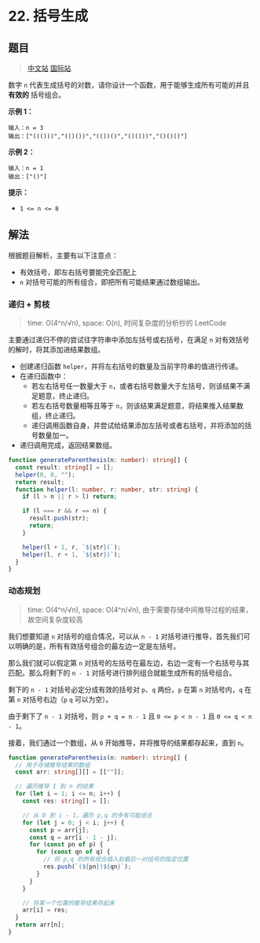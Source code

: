 # 22. 括号生成

## 题目

> [中文站](https://leetcode-cn.com/problems/generate-parentheses/) [国际站](https://leetcode.com/problems/generate-parentheses/)

数字 `n` 代表生成括号的对数，请你设计一个函数，用于能够生成所有可能的并且 **有效的** 括号组合。

**示例 1：**

```
输入：n = 3
输出：["((()))","(()())","(())()","()(())","()()()"]
```

**示例 2：**

```
输入：n = 1
输出：["()"]
```

**提示：**

- `1 <= n <= 8`

## 解法

根据题目解析，主要有以下注意点：

- 有效括号，即左右括号要能完全匹配上
- `n` 对括号可能的所有组合，即把所有可能结果通过数组输出。

### 递归 + 剪枝

> time: O(4^n/√n), space: O(n), 时间复杂度的分析抄的 LeetCode

主要通过递归不停的尝试往字符串中添加左括号或右括号，在满足 `n` 对有效括号的解时，将其添加进结果数组。

- 创建递归函数 `helper`，并将左右括号的数量及当前字符串的值进行传递。
- 在递归函数中：
  - 若左右括号任一数量大于 `n`，或者右括号数量大于左括号，则该结果不满足题意，终止递归。
  - 若左右括号数量相等且等于 `n`，则该结果满足题意，将结果推入结果数组，终止递归。
  - 递归调用函数自身，并尝试给结果添加左括号或者右括号，并将添加的括号数量加一。
- 递归调用完成，返回结果数组。

```typescript
function generateParenthesis(n: number): string[] {
  const result: string[] = [];
  helper(0, 0, "");
  return result;
  function helper(l: number, r: number, str: string) {
    if (l > n || r > l) return;

    if (l === r && r == n) {
      result.push(str);
      return;
    }

    helper(l + 1, r, `${str}(`);
    helper(l, r + 1, `${str})`);
  }
}
```

### 动态规划

> time: O(4^n/√n), space: O(4^n/√n), 由于需要存储中间推导过程的结果，故空间复杂度较高

我们想要知道 `n` 对括号的组合情况，可以从 `n - 1` 对括号进行推导，首先我们可以明确的是，所有有效括号组合的最左边一定是左括号。

那么我们就可以假定第 `n` 对括号的左括号在最左边，右边一定有一个右括号与其匹配。那么将剩下的 `n - 1` 对括号进行排列组合就能生成所有的括号组合。

剩下的 `n - 1` 对括号必定分成有效的括号对 `p`、`q` 两份，`p` 在第 `n` 对括号内，`q` 在第 `n` 对括号右边（`p` `q` 可以为空）。

由于剩下了 `n - 1` 对括号，则 `p + q = n - 1` 且 `0 <= p < n - 1` 且 `0 <= q < n - 1`。

接着，我们通过一个数组，从 `0` 开始推导，并将推导的结果都存起来，直到 `n`。

```typescript
function generateParenthesis(n: number): string[] {
  // 用于存储推导结果的数组
  const arr: string[][] = [[""]];

  // 遍历推导 1 到 n 的结果
  for (let i = 1; i <= n; i++) {
    const res: string[] = [];

    // 从 0 到 i - 1，遍历 p,q 的多有可能组合
    for (let j = 0; j < i; j++) {
      const p = arr[j];
      const q = arr[i - 1 - j];
      for (const pn of p) {
        for (const qn of q) {
          // 将 p,q 的所有组合插入到最后一对括号的指定位置
          res.push(`(${pn})${qn}`);
        }
      }
    }

    // 将某一个位置的推导结果存起来
    arr[i] = res;
  }
  return arr[n];
}
```